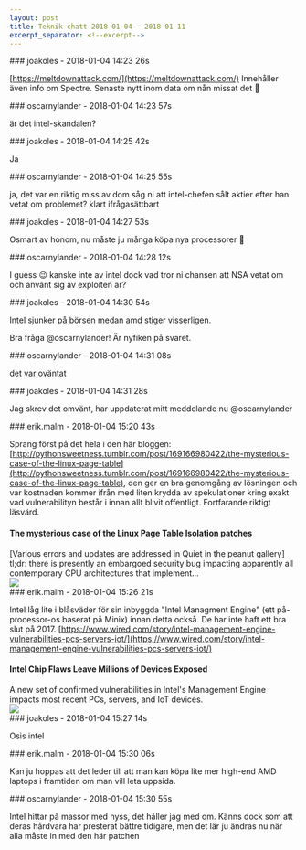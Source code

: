```yaml
---
layout: post
title: Teknik-chatt 2018-01-04 - 2018-01-11
excerpt_separator: <!--excerpt-->
---
```

<section class="message" markdown="1">
### joakoles - 2018-01-04 14:23 26s

[https://meltdownattack.com/](https://meltdownattack.com/)
Innehåller även info om Spectre.
Senaste nytt inom data om nån missat det 🙂
</section>
<section class="message" markdown="1">
### oscarnylander - 2018-01-04 14:23 57s

är det intel-skandalen?
</section>
<section class="message" markdown="1">
### joakoles - 2018-01-04 14:25 42s

Ja
</section>
<section class="message" markdown="1">
### oscarnylander - 2018-01-04 14:25 55s

ja, det var en riktig miss av dom
såg ni att intel-chefen sålt aktier efter han vetat om problemet?
klart ifrågasättbart
</section>
<section class="message" markdown="1">
### joakoles - 2018-01-04 14:27 53s

Osmart av honom, nu måste ju många köpa nya processorer 🐧
</section>
<section class="message" markdown="1">
### oscarnylander - 2018-01-04 14:28 12s

I guess 😉 kanske inte av intel dock
vad tror ni chansen att NSA vetat om och använt sig av exploiten är?
</section>
<section class="message" markdown="1">
### joakoles - 2018-01-04 14:30 54s

Intel sjunker på börsen medan amd stiger visserligen.

Bra fråga @oscarnylander! Är nyfiken på svaret.
</section>
<section class="message" markdown="1">
### oscarnylander - 2018-01-04 14:31 08s

det var oväntat
</section>
<section class="message" markdown="1">
### joakoles - 2018-01-04 14:31 28s

Jag skrev det omvänt, har uppdaterat mitt meddelande nu @oscarnylander
</section>
<section class="message" markdown="1">
### erik.malm - 2018-01-04 15:20 43s

Sprang först på det hela i den här bloggen: [http://pythonsweetness.tumblr.com/post/169166980422/the-mysterious-case-of-the-linux-page-table](http://pythonsweetness.tumblr.com/post/169166980422/the-mysterious-case-of-the-linux-page-table), den ger en bra genomgång av lösningen och var kostnaden kommer ifrån med liten krydda av spekulationer kring exakt vad vulnerabilityn består i innan allt blivit offentligt. Fortfarande riktigt läsvärd.

<div class="attachment"><h4>The mysterious case of the Linux Page Table Isolation patches</h4><div class="text">[Various errors and updates are addressed in Quiet in the peanut gallery] tl;dr: there is presently an embargoed security bug impacting apparently all contemporary CPU architectures that implement...</div>
<a href="http://pythonsweetness.tumblr.com/post/169166980422/the-mysterious-case-of-the-linux-page-table"><img src="http://78.media.tumblr.com/1c80c45e14c1e676b35cdd89cc9b557c/tumblr_inline_p1untxZBBD1rkm8fh_540.jpg" fallback="The mysterious case of the Linux Page Table Isolation patches"/></a></div>
    
</section>
<section class="message" markdown="1">
### erik.malm - 2018-01-04 15:26 21s

Intel låg lite i blåsväder för sin inbyggda "Intel Managment Engine" (ett på-processor-os baserat på Minix) innan detta också. De har inte haft ett bra slut på 2017.
[https://www.wired.com/story/intel-management-engine-vulnerabilities-pcs-servers-iot/](https://www.wired.com/story/intel-management-engine-vulnerabilities-pcs-servers-iot/)

<div class="attachment"><h4>Intel Chip Flaws Leave Millions of Devices Exposed</h4><div class="text">A new set of confirmed vulnerabilities in Intel's Management Engine impacts most recent PCs, servers, and IoT devices.</div>
<a href="https://www.wired.com/story/intel-management-engine-vulnerabilities-pcs-servers-iot/"><img src="https://media.wired.com/photos/5a1362ba99a585526cd5506a/2:1/w_2500,c_limit/Intel-FA-615254488.jpg" fallback="Intel Chip Flaws Leave Millions of Devices Exposed"/></a></div>
    
</section>
<section class="message" markdown="1">
### joakoles - 2018-01-04 15:27 14s

Osis intel
</section>
<section class="message" markdown="1">
### erik.malm - 2018-01-04 15:30 06s

Kan ju hoppas att det leder till att man kan köpa lite mer high-end AMD laptops i framtiden om man vill leta uppsida.
</section>
<section class="message" markdown="1">
### oscarnylander - 2018-01-04 15:30 55s

Intel hittar på massor med hyss, det håller jag med om. Känns dock som att deras hårdvara har presterat bättre tidigare, men det lär ju ändras nu när alla måste in med den här patchen

<!--excerpt-->
</section>